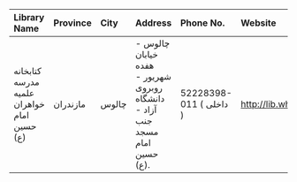 | Library Name                               | Province   | City   | Address                                                                    | Phone No.               | Website           |
|:-------------------------------------------|:-----------|:-------|:---------------------------------------------------------------------------|:------------------------|:------------------|
| كتابخانه مدرسه علمیه خواهران امام حسین (ع) | مازندران   | چالوس  | چالوس - خیابان هفده شهریور - روبروی دانشگاه آزاد - جنب مسجد امام حسین (ع). | 52228398-011 ( داخلی  ) | http://lib.whc.ir |